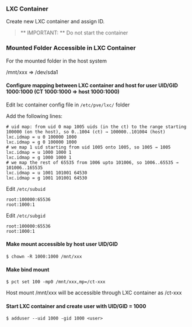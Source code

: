 ### LXC Container

Create new LXC container and assign ID. 

> ** IMPORTANT: ** Do not start the container

### Mounted Folder Accessible in LXC Container

For the mounted folder in the host system 

/mnt/xxx => /dev/sda1

#### Configure mapping between LXC container and host for user UID/GID 1000:1000 (CT 1000:1000 => host 1000:1000) 
Edit lxc container config file in `/etc/pve/lxc/` folder

Add the following lines:

```
# uid map: from uid 0 map 1005 uids (in the ct) to the range starting 100000 (on the host), so 0..1004 (ct) → 100000..101004 (host)
lxc.idmap = u 0 100000 1000
lxc.idmap = g 0 100000 1000
# we map 1 uid starting from uid 1005 onto 1005, so 1005 → 1005
lxc.idmap = u 1000 1000 1
lxc.idmap = g 1000 1000 1
# we map the rest of 65535 from 1006 upto 101006, so 1006..65535 → 101006..165535
lxc.idmap = u 1001 101001 64530
lxc.idmap = g 1001 101001 64530
```

Edit `/etc/subuid`

```
root:100000:65536
root:1000:1
```

Edit `/etc/subgid`

```
root:100000:65536
root:1000:1
```

#### Make mount accessible by host user UID/GID

```
$ chown -R 1000:1000 /mnt/xxx
```

#### Make bind mount 

```
$ pct set 100 -mp0 /mnt/xxx,mp=/ct-xxx
```

Host mount /mnt/xxx will be accessible through LXC container as /ct-xxx

#### Start LXC container and create user with UID/GID = 1000

```
$ adduser --uid 1000 -gid 1000 <user>
```

